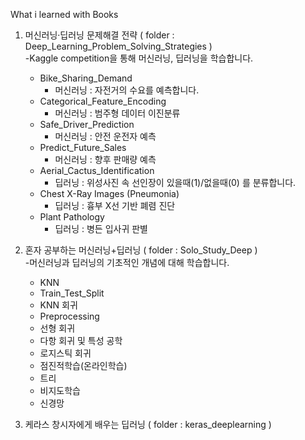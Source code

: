 What i learned with Books

1. 머신러닝·딥러닝 문제해결 전략 ( folder : Deep_Learning_Problem_Solving_Strategies )
    <br>
	-Kaggle competition을 통해 머신러닝, 딥러닝을 학습합니다.
	* Bike_Sharing_Demand
		- 머신러닝 : 자전거의 수요를 예측합니다.
	* Categorical_Feature_Encoding
		- 머신러닝 : 범주형 데이터 이진분류
	* Safe_Driver_Prediction
		- 머신러닝 : 안전 운전자 예측
	* Predict_Future_Sales
		- 머신러닝 : 향후 판매량 예측
	* Aerial_Cactus_Identification
		- 딥러닝 : 위성사진 속 선인장이 있을때(1)/없을때(0) 를 분류합니다.
	* Chest X-Ray Images (Pneumonia)
		- 딥러닝 : 흉부 X선 기반 폐렴 진단
	* Plant Pathology
		- 딥러닝 : 병든 입사귀 판별

2. 혼자 공부하는 머신러닝+딥러닝 ( folder : Solo_Study_Deep )
	<br>
	-머신러닝과 딥러닝의 기초적인 개념에 대해 학습합니다.
	* KNN
	* Train_Test_Split
	* KNN 회귀
	* Preprocessing
	* 선형 회귀
	* 다항 회귀 및 특성 공학
	* 로지스틱 회귀
	* 점진적학습(온라인학습)
	* 트리
	* 비지도학습
	* 신경망

3. 케라스 창시자에게 배우는 딥러닝 ( folder : keras_deeplearning )
	
